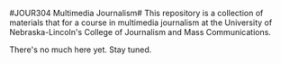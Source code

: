 #JOUR304 Multimedia Journalism#
This repository is a collection of materials that for a course in multimedia journalism at the University of Nebraska-Lincoln's College of Journalism and Mass Communications.

There's no much here yet. Stay tuned.
